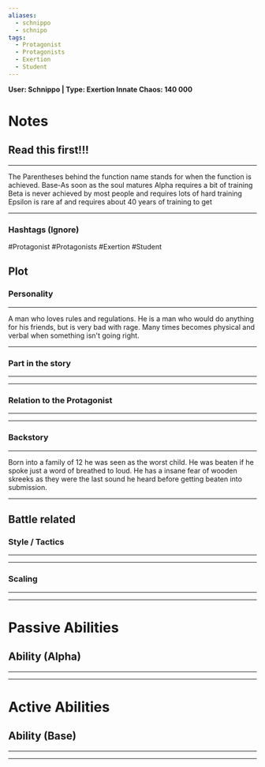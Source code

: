 ```yaml
---
aliases:
  - schnippo
  - schnipo
tags:
  - Protagonist
  - Protagonists
  - Exertion
  - Student
---
```

**User: Schnippo  | Type: Exertion
Innate Chaos:  140 000**

# Notes
## Read this first!!!
___
The Parentheses behind the function name stands for when the function is achieved.
Base-As soon as the soul matures
Alpha requires a bit of training 
Beta is never achieved by most people and requires lots of hard training
Epsilon is rare af and requires about 40 years of training to get
___
### Hashtags (Ignore)
#Protagonist 
#Protagonists 
#Exertion
#Student
## Plot
### Personality
___
A man who loves rules and regulations. He is a man who would do anything for his friends, but is very bad with rage. Many times becomes physical and verbal when something isn't going right.
___
### Part in the story
___

___
### Relation to the Protagonist
___

___
### Backstory
___
Born into a family of 12 he was seen as the worst child. He was beaten if he spoke just a word of breathed to loud. He has a insane fear of wooden skreeks as they were the last sound he heard before getting beaten into submission.
___

## Battle related

### Style / Tactics
___

___
### Scaling 
___

___


# Passive Abilities
## Ability (Alpha)
___

___


# Active Abilities
## Ability (Base)
___

___


